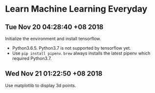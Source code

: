 # Learn Machine Learning Everyday

## Tue Nov 20 04:28:40 +08 2018
Initialize the environment and install tensorflow.
 - Python3.6.5. Python3.7 is not supported by tensorflow yet.
 - Use `pip install pipenv`. `brew` always installs the latest pipenv which required Python3.7.

## Wed Nov 21 01:22:50 +08 2018
Use matplotlib to display 3d points.
